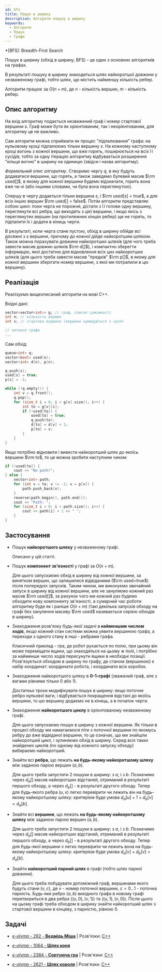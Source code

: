 ```yaml
---
id: bfs
title: Пошук в ширину
description: Алгоритм пошуку в ширину
keywords:
  - Алгоритм
  - Пошук
  - Графи
---
```


*[BFS]: Breadth-First Search

Пошук в ширину (обхід в ширину, BFS) - це один з основних алгоритмів на графах.

В результаті пошуку в ширину знаходиться шлях найкоротшої довжини у незваженому графі, тобто шлях, що містить найменшу кількість ребер.

Алгоритм працює за $O(n+m)$, де $n$ - кількість вершин, $m$ - кількість ребер.

## Опис алгоритму

На вхід алгоритму подається незважений граф і номер стартової вершини $s$. Граф може бути як орієнтованим, так і неорієнтованим, для алгоритму це не важливо.

Сам алгоритм можна сприймати як процес "підпалювання" графа: на нульовому кроці підпалюємо тільки вершину $s$. На кожному наступному кроці вогонь з кожної вершини, що вже горить, поширюється на всіх її сусідів; тобто за одну ітерацію алгоритму відбувається розширення "кільця вогню" в ширину на одиницю (звідси і назва алгоритму).

*Формальний опис алгоритму*. Створимо чергу $q$, в яку будуть додаватися вершини, що горять, а також заведемо булевий масив $\rm used[]$, в якому для кожної вершини будемо відзначати, горить вона вже чи ні (або іншими словами, чи була вона переглянутою).

Спершу в чергу додається тільки вершина $s$, і $\rm used[s] = true$, а для всіх інших вершин $\rm used[] = false$. Потім алгоритм представляє собою цикл: поки черга не порожня, дістати з її голови одну вершину, переглянути всі ребра, що виходять з цієї вершини, і якщо якісь з переглянутих вершин (на протилежних кінцях ребер) ще не горять, то підпалити їх і додати в кінець черги.

В результаті, коли черга стане пустою, обхід в ширину обійде всі досяжні з $s$ вершини, причому до кожної дійде найкоротшим шляхом. Також можна порахувати довжини найкоротших шляхів (для чого треба завести масив довжин шляхів $\rm d[]$), і компактно зберегти інформацію, якої достатню для відновлення всіх цих найкоротших шляхів (для цього треба завести масив "предків" $\rm p[]$, в якому для кожної вершини зберігати номер вершини, з якої ми потрапили в цю вершину).

## Реалізація

Реалізуємо вищеописаний алгоритм на мові C++.

Вхідні дані:

<!--- bfs_input -->
``` cpp
vector<vector<int>> g; // граф, список суміжності
int n; // кількість вершин
int s; // стартова вершина (вершини нумеруються з нуля)

// читання графа
...
```

Сам обхід:

<!--- bfs -->
``` cpp
queue<int> q;
vector<bool> used(n);
vector<int> d(n), p(n);

q.push(s);
used[s] = true;
p[s] = -1;

while (!q.empty()) {
    int v = q.front();
    q.pop();
    for (size_t i = 0; i < g[v].size(); i++) {
        int to = g[v][i];
        if (!used[to]) {
            used[to] = true;
            q.push(to);
            d[to] = d[v] + 1;
            p[to] = v;
        }
    }
}
```

Якщо потрібно відновити і вивести найкоротший шлях до якоїсь вершини $\rm to$, то це можна зробити наступним чином:

<!--- bfs_restore_path -->
``` cpp
if (!used[to]) {
    cout << "No path!";
} else {
    vector<int> path;
    for (int v = to; v != -1; v = p[v]) {
        path.push_back(v);
    }
    reverse(path.begin(), path.end());
    cout << "Path: ";
    for (size_t i = 0; i < path.size(); i++) {
        cout << path[i] + 1 << " ";
    }
}
```

## Застосування

* Пошук **найкоротшого шляху** у незваженому графі.

    Описано у цій статті.

* Пошук **компонент зв'язності** у графі за $O(n+m)$.

    Для цього запускаємо обхід в ширину від кожної вершини, за винятком вершин, що залишилися відвіданими ($\rm used=true$) після попередніх запусків. Таким чином, ми виконуємо звичайний запуск в ширину від кожної вершини, але не зануляємо кожний раз масив $\rm used[]$, за рахунок чого ми кожний раз будемо обходити нову компоненту зв'язності, а сумарний час роботи алгоритму буде як і раніше $O(n+m)$ (такі декілька запусків обходу на графі без занулення масиву $\rm used$ називається серією обходів в ширину).

* Знаходження розв'язку будь-якої задачі **з найменшим числом ходів**, якщо кожний стан системи можна уявити вершиною графа, а переходи з одного стану в інші - ребрами графа.

    Класичний приклад - гра, де робот рухається по полю, при цьому він може переміщати ящики, що знаходяться на цьому ж полі, і потрібно за найменше число ходів пересунути ящики в необхідні позиції. Розв'язується обходом в ширину по графу, де станом (вершиною) є набір координат: координати робота, і координати всіх коробок.

* Знаходження найкоротшого шляху в **0-1-графі** (зважений граф, але з вагами рівними тільки 0 або 1).

    Достатньо трохи модифікувати пошук в ширину: якщо поточне ребро нульової ваги, і відбувається покращення відстані до якоїсь вершини, то цю вершину додаємо не в кінець, а в початок черги.

* Знаходження **найкоротшого циклу** в орієнтованому незваженому графі.

    Для цього запускаємо пошук в ширину з кожної вершини. Як тільки в процесі обходу ми намагаємося піти з поточної вершини по якомусь ребру до вже відвіданої вершини, то це означає, що ми знайшли найкоротший цикл, і зупиняємо обхід в ширину. Серед всіх таких знайдених циклів (по одному від кожного запуску обходу) вибираємо найкоротший.

* Знайти всі **ребра**, що лежать **на будь-якому найкоротшому шляху** між заданою парою вершин $(a,b)$.

    Для цього треба запустити 2 пошуки в ширину: з $a$, і з $b$. Позначимо через $d_a[]$ масив найкоротших відстаней, отриманий в результаті першого обходу, а через $d_b[]$ - в результаті другого обходу. Тепер для будь-якого ребра $(u,v)$ легко перевірити чи лежить він на будь-якому найкоротшому шляху: критерієм буде умова $d_a[u] + 1 + d_b[v] = d_a[b]$.

* Знайти всі **вершини**, що лежать **на будь-якому найкоротшому шляху** між заданою парою вершин $(a,b)$.

    Для цього треба запустити 2 пошуки в ширину: з $a$, і з $b$. Позначимо через $d_a[]$ масив найкоротших відстаней, отриманий в результаті першого обходу, а через $d_b[]$ - в результаті другого обходу. Тепер для будь-якої вершини $v$ легко перевірити чи лежить вона на будь-якому найкоротшому шляху: критерієм буде умова $d_a[v] + d_b[v] = d_a[b]$.

* Знайти **найкоротший парний шлях** в графі (тобто шлях парної довжини).

    Для цього треба побудувати допоміжний граф, вершинами якого будуть стани $(v,c)$, де $v$ - номер поточної вершини, $c = 0 \ldots 1$ - поточна парність. Будь-яке ребро $(a,b)$ вихідного графа в новому графі перетвориться в два ребра $((u,0),(v,1))$ та $((u,1),(v,0))$. Після цього на цьому графі треба обходом в ширину знайти найкоротший шлях з стартової вершини в кінцеву, з парністю, рівною 0.

## Задачі

* [*e-olymp* - 292 - **Ведмідь Міша**](https://www.e-olymp.com/uk/problems/292) | Розв'язки: [C++](https://github.com/memo735/e-olymp/blob/master/0000-0999/0292%20-%20Mecho%20-%20Медведь%20Миша.cpp)

* [*e-olymp* - 1064 - **Шлях коня**](https://www.e-olymp.com/uk/problems/1064)

* [*e-olymp* - 2384 - **Сортуюча гра**](https://www.e-olymp.com/uk/problems/2384) | Розв'язки: [C++](https://github.com/memo735/e-olymp/blob/master/2000-2999/2384%20-%20Sorting%20Game%20-%20Сортирующая%20игра%20-%20Sıralama%20oyunu%20-%20Сортуюча%20гра.cpp)

* [*e-olymp* - 2621 - **Шлях короля**](https://www.e-olymp.com/uk/problems/2621) | Розв'язки: [C++](https://github.com/memo735/e-olymp/blob/master/2000-2999/2621%20-%20Kings%20Tour%20-%20Путь%20короля%20-%20Şahın%20yolu%20-%20Шлях%20короля.cpp)
